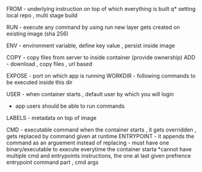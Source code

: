 FROM - underlying instruction on top of which everything is built
q* setting local repo , multi stage build

RUN - execute any command by using run
new layer gets created on existing image (sha 256)

ENV - environment variable, define key value , persist inside image

COPY - copy files from server to inside container (provide ownership)
ADD - download , copy files , url based

EXPOSE - port on which app is running
WORKDIR - following commands to be executed inside this dir

USER - when container starts , default user by which you will login
* app users should be able to run commands

LABELS - metadata on top of image

CMD - executable command when the container starts , it gets overridden , gets replaced by command given at runtime
ENTRYPOINT - it appends the command as an arguement instead of replacing 
             - must have one binary/executable to execute everytime the container starta
*cannot have multiple cmd and entrypoints instructions, the one at last given prefrence
entrypoint command part , cmd args

